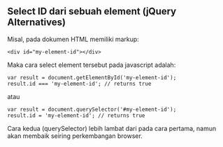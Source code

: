 ## Select ID dari sebuah element (jQuery Alternatives)

Misal, pada dokumen HTML memiliki markup:
```
<div id="my-element-id"></div>
```

Maka cara select element tersebut pada javascript adalah:

```
var result = document.getElementById('my-element-id');
result.id === 'my-element-id'; // returns true
```

atau

```
var result = document.querySelector('#my-element-id');
result.id = 'my-element-id'; // returns true
```

Cara kedua (querySelector) lebih lambat dari pada cara pertama, namun akan membaik seiring perkembangan browser.
